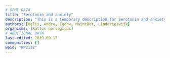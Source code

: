 ```yaml
---
# GPML DATA
title: "Serotonin and anxiety"
description: "This is a temporary description for Serotonin and anxiety"
authors: [Helix, Andra, Egonw, MaintBot, Lindarieswijk]
organisms: [Rattus norvegicus]
# ADDITIONAL DATA
last-edited: 2019-09-17
communities: []
wpid: "WP2132"
---
```

